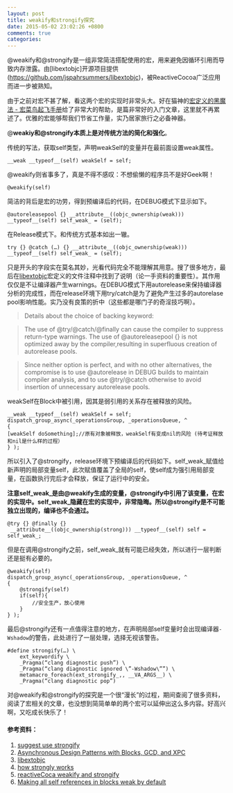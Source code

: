 ```yaml
---
layout: post
title: weakify和strongify探究
date: 2015-05-02 23:02:26 +0800
comments: true
categories: 
---
```


@weakify和@strongify是一组非常简洁搭配使用的宏，用来避免因循环引用而导致内存泄露。由[libextobjc]开源项目提供(https://github.com/jspahrsummers/libextobjc)，被ReactiveCocoa广泛应用而进一步被熟知。

由于之前对宏不甚了解，看这两个宏的实现时非常头大。好在猫神的[宏定义的黑魔法 - 宏菜鸟起飞手册](http://onevcat.com/2014/01/black-magic-in-macro/)给了非常大的帮助，是篇非常好的入门文章，这里就不再累述了。优雅的宏能够帮我们节省工作量，实乃居家旅行之必备神器。

@**weakiy和@strongify本质上是对传统方法的简化和强化**。

传统的写法，获取self类型，声明weakSelf的变量并在最前面设置weak属性。

```objc
__weak __typeof__(self) weakSelf = self;
```
@weakify则省事多了，真是不得不感叹：不想偷懒的程序员不是好Geek啊！
```objc
@weakify(self)
```
简洁的背后是宏的功劳，得到预编译后的代码，在DEBUG模式下显示如下。

```objc
@autoreleasepool {} __attribute__((objc_ownership(weak))) __typeof__(self) self_weak_ = (self);
```
在Release模式下。和传统方式基本如出一辙。
```objc
try {} @catch (…) {} __attribute__((objc_ownership(weak))) __typeof__(self) self_weak_ = (self);
```

只是开头的字段实在莫名其妙，光看代码完全不能理解其用意。搜了很多地方，最后在[libextobjc](https://github.com/jspahrsummers/libextobjc/blob/8942c6bca6a06717ee9edc0bf02b24b9d8ac4d77/extobjc/EXTScope.h)宏定义的文件注释中找到了说明（论一手资料的重要性）。其作用仅仅是不让编译器产生warnings。在DEBUG模式下用autorelease来保持编译器分析的完成性，而在release环境下用try/catch是为了避免产生过多的autorelase pool影响性能。实乃没有良策的折中（这些都是哪门子的奇淫技巧啊）。

>Details about the choice of backing keyword:

>The use of @try/@catch/@finally can cause the compiler to suppress return-type warnings.
>The use of @autoreleasepool {} is not optimized away by the compiler,resulting in superfluous creation of autorelease pools.

>Since neither option is perfect, and with no other alternatives, the compromise is to use @autorelease in DEBUG builds to maintain compiler analysis, and to use @try/@catch otherwise to avoid insertion of unnecessary autorelease pools.


weakSelf在Block中被引用，因其是弱引用的关系存在被释放的风险。
```objc
__weak __typeof__(self) weakSelf = self;
dispatch_group_async(_operationsGroup, _operationsQueue, ^
{
[weakSelf doSomething];//原有对象被释放，weakSelf有变成nil的风险 (待考证释放和nil是什么样的过程）
} );
```
所以引入了@strongify，release环境下预编译后的代码如下。self_weak_赋值给新声明的局部变量self，此次赋值覆盖了全局的self，使self成为强引用局部变量，在函数执行完后才会释放，保证了运行中的安全。

**注意self_weak_是由@weakify生成的变量，@strongify中引用了该变量，在宏的实现中。self_weak_隐藏在宏的实现中，非常隐晦。所以@strongify是不可能独立出现的，编译也不会通过。**
```objc
@try {} @finally {}
 __attribute__((objc_ownership(strong))) __typeof__(self) self = self_weak_; 
```


但是在调用@strongify之前，self_weak_就有可能已经失效，所以进行一层判断还是挺有必要的。
```objc
@weakify(self)
dispatch_group_async(_operationsGroup, _operationsQueue, ^
{
    @strongify(self)
    if(self){
        //安全生产，放心使用
    }
} );
```

最后@strongify还有一点值得注意的地方，在声明局部self变量时会出现编译器`-Wshadow`的警告，此处进行了一层处理，选择无视该警告。
```objc
#define strongify(…) \
    ext_keywordify \
    _Pragma(“clang diagnostic push”) \
    _Pragma(“clang diagnostic ignored \”-Wshadow\””) \
    metamacro_foreach(ext_strongify_,, __VA_ARGS__) \
    _Pragma(“clang diagnostic pop”)
```

对@weakify和@strongify的探究是一个很“漫长”的过程，期间查阅了很多资料，阅读了宏相关的文章，也没想到简简单单的两个宏可以延伸出这么多内容。好高兴啊，又吃成长快乐了！


#### 参考资料：
1. [suggest use strongify](http://stackoverflow.com/questions/17104634/referring-to-weak-self-inside-a-nested-block)
2. [Asynchronous Design Patterns with Blocks, GCD, and XPC](https://developer.apple.com/videos/wwdc/2012/?id=712)
3. [libextobjc](https://github.com/jspahrsummers/libextobjc/blob/8942c6bca6a06717ee9edc0bf02b24b9d8ac4d77/extobjc/EXTScope.h)
4. [how strongly works](http://stackoverflow.com/questions/28305356/ios-proper-use-of-weakifyself-and-strongifyself/29436402#29436402)
5. [reactiveCoca weakify and strongify](http://stackoverflow.com/questions/21716982/explanation-of-how-weakify-and-strongify-work-in-reactivecocoa-libextobjc/21716983#21716983)
6. [Making all self references in blocks weak by default](https://coderwall.com/p/vaj4tg/making-all-self-references-in-blocks-weak-by-default)